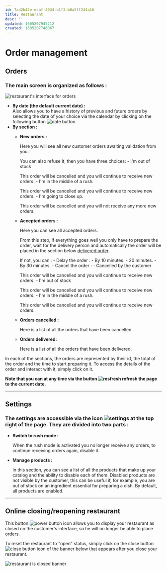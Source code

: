 ```yaml
---
id: 7ad2b44e-ecaf-4934-b1f3-b0a5ff244a16
title: Restaurant
desc: ''
updated: 1605207945212
created: 1605207746067
---
```


# Order management

## Orders

### The main screen is organized as follows :

![restaurant's interface for orders](/assets/images/resto_order_list_fr.png)

- **By date (the default current date) :**
  <br>
  Also allows you to have a history of previous and future orders by selecting the date of your choice via the calendar by clicking on the following button
  ![date button](/assets/images/resto_date_fr.png).
- **By section :**
  - **New orders :**

    Here you will see all new customer orders awaiting validation from you.

    You can also refuse it, then you have three choices: - I'm out of stock

    This order will be cancelled and you will continue to receive new orders. - I'm in the middle of a rush.

    This order will be cancelled and you will continue to receive new orders. - I'm going to close up.

    This order will be cancelled and you will not receive any more new orders.

  - **Accepted orders :**

    Here you can see all accepted orders.

    From this step, if everything goes well you only have to prepare the order, wait for the delivery person and automatically the order will be placed in the section below [delivered order](#order-delivery).

    If not, you can : - Delay the order : - By 10 minutes. - 20 minutes. - By 30 minutes. - Cancel the order : - Cancelled by the customer

    This order will be cancelled and you will continue to receive new orders. - I'm out of stock

    This order will be cancelled and you will continue to receive new orders. - I'm in the middle of a rush.

    This order will be cancelled and you will continue to receive new orders.

  - **Orders cancelled :**

    Here is a list of all the orders that have been cancelled.

  - **<span id="order-delivery">Orders delivered:</span>**

    Here is a list of all the orders that have been delivered.

In each of the sections, the orders are represented by their id, the total of the order and the time to start preparing it. To access the details of the order and interact with it, simply click on it.

**Note that you can at any time via the button ![resfresh](/assets/images/resto_refresh_btn_fr.png) refresh the page to the current date.**

---

## Settings

### The settings are accessible via the icon ![settings](/assets/images/resto_param_icon.png) at the top right of the page. They are divided into two parts :

- **Switch to rush mode :**

  When the rush mode is activated you no longer receive any orders, to continue receiving orders again, disable it.

- **Manage products :**

  In this section, you can see a list of all the products that make up your catalog and the ability to disable each of them.
  Disabled products are not visible by the customer, this can be useful if, for example, you are out of stock on an ingredient essential for preparing a dish.
  By default, all products are enabled.

---

## Online closing/reopening restaurant

This button ![power button icon](/assets/images/resto_power_icon.png) allows you to display your restaurant as closed on the customer's interface, so he will no longer be able to place orders.

To reset the restaurant to "open" status, simply click on the close button ![close button icon](/assets/images/resto_close_banner_icon.png) of the banner below that appears after you close your restaurant.

![restaurant is closed banner](/assets/images/resto_closed_banner_fr.png)

